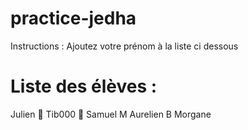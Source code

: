 # practice-jedha
Instructions : Ajoutez votre prénom à la liste ci dessous

# Liste des élèves :
Julien 🦾 
Tib000 🦾
Samuel M
Aurelien B
Morgane
